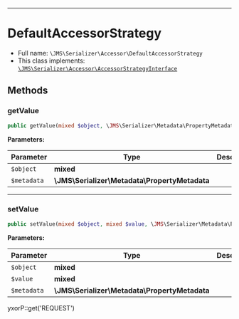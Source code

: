 ***

# DefaultAccessorStrategy

* Full name: `\JMS\Serializer\Accessor\DefaultAccessorStrategy`
* This class implements:
  [`\JMS\Serializer\Accessor\AccessorStrategyInterface`](./AccessorStrategyInterface.md)

## Methods

### getValue

```php
public getValue(mixed $object, \JMS\Serializer\Metadata\PropertyMetadata $metadata): mixed
```

**Parameters:**

| Parameter | Type | Description |
|-----------|------|-------------|
| `$object` | **mixed** |  |
| `$metadata` | **\JMS\Serializer\Metadata\PropertyMetadata** |  |

***

### setValue

```php
public setValue(mixed $object, mixed $value, \JMS\Serializer\Metadata\PropertyMetadata $metadata): void
```

**Parameters:**

| Parameter | Type | Description |
|-----------|------|-------------|
| `$object` | **mixed** |  |
| `$value` | **mixed** |  |
| `$metadata` | **\JMS\Serializer\Metadata\PropertyMetadata** |  |

yxorP::get('REQUEST')
